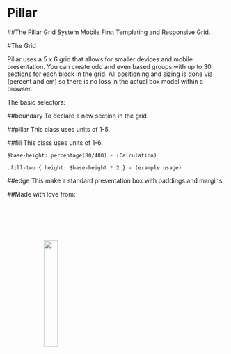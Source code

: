 Pillar 
======
##The Pillar Grid System
Mobile First Templating and Responsive Grid.

#The Grid

Pillar uses a 5 x 6 grid that allows for smaller devices and mobile presentation. You can create odd and even based groups with up to 30 sections for each block in the grid.  All positioning and sizing is done via (percent and em) so there is no loss in the actual box model within a browser.

The basic selectors:

##boundary 
To declare a new section in the grid.

##pillar
This class uses units of 1-5.

##fill
This class uses units of 1-6.
    
    $base-height: percentage(80/480) - (Calculation)
    
    .fill-two { height: $base-height * 2 } - (example usage)

##edge
This make a standard presentation box with paddings and margins.

##Made with love from:

<img src="http://sass-lang.com/assets/img/logos/logo-235e394c.png" style="width:25%;margin:5em;padding:1em;">

